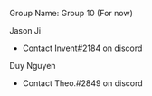 Group Name: Group 10 (For now)

Jason Ji 
- Contact Invent#2184 on discord

Duy Nguyen
- Contact Theo.#2849 on discord
